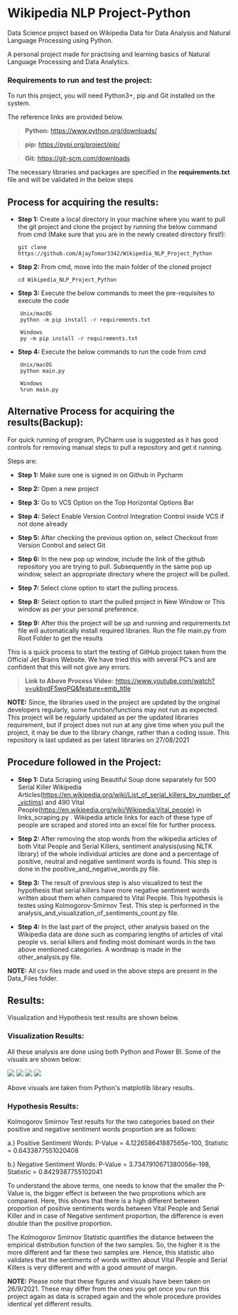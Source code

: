 # Wikipedia NLP Project-Python
Data Science project based on Wikipedia Data for Data Analysis and Natural Language Processing using Python. 

A personal project made for practising and learning basics of Natural Language Processing and Data Analytics. 

### Requirements to run and test the project:

To run this project, you will need Python3+, pip and Git installed on the system. 

The reference links are provided below.

> **Python:**
  https://www.python.org/downloads/
  
> **pip:**
  https://pypi.org/project/pip/

> **Git:**
  https://git-scm.com/downloads
	
The necessary libraries and packages are specified in the **requirements.txt** file and will be validated in the below steps


## Process for acquiring the results: 

  * **Step 1:**
  Create a local directory in your machine where you want to pull the git project and clone the project by running the below command from cmd 
  (Make sure that you are in the newly created directory first!):
  
  	```git clone https://github.com/AjayTomar3342/Wikipedia_NLP_Project_Python```

  * **Step 2:**
  From cmd, move into the main folder of the cloned project
  
 	 ```cd Wikipedia_NLP_Project_Python```

  * **Step 3:**
  Execute the below commands to meet the pre-requisites to execute the code
  
  ```  	
      Unix/macOS
      python -m pip install -r requirements.txt

      Windows
      py -m pip install -r requirements.txt
  ```

  
  * **Step 4:**
  Execute the below commands to run the code from cmd
  
  ``` 
      Unix/macOS
      python main.py

      Windows
      %run main.py
  ```
  
  
## Alternative Process for acquiring the results(Backup):

For quick running of program, PyCharm use is suggested as it has good controls for removing manual steps to pull a repository and get it running.

Steps are:

  * **Step 1:**
  Make sure one is signed in on Github in Pycharm
  
  * **Step 2:**
  Open a new project
  
  * **Step 3:**
  Go to VCS Option on the Top Horizontal Options Bar
  
  * **Step 4:**
  Select Enable Version Control Integration Control inside VCS if not done already
  
  * **Step 5:**
  After checking the previous option on, select Checkout from Version Control and select Git
  
  * **Step 6:**
  In the new pop up window, include the link of the github repository you are trying to pull.
  Subsequently in the same pop up window, select an appropriate directory where the  project will be pulled.
  
  * **Step 7:**
  Select clone option to start the pulling process.
  
  * **Step 8:**
  Select option to start the pulled project in New Window or This window as per your personal preference.
  
  * **Step 9:**
  After this the project will be up and running and requirements.txt file will automatically install required libraries. Run the file main.py from Root Folder to get the results

This is a quick process to start the testing of GitHub project taken from the Official Jet Brains Website. We have tried this with several PC’s and are confident that this will not give any errors.

> **Link to Above Process Video:**
  https://www.youtube.com/watch?v=ukbvdF5wqPQ&feature=emb_title
  
  
  **NOTE:** 
Since, the libraries used in the project are updated by the original developers regularly, some function/functions may not run as expected. This project will be regularly updated as per the updated libraries requirement, but if project does not run at any give time when you pull the project, it may be due to the library change, rather than a coding issue. This repository is last updated as per latest libraries on 27/08/2021

## Procedure followed in the Project:

   * **Step 1:**
   Data Scraping using Beautiful Soup done separately for 500 Serial Killer Wikipedia Articles(https://en.wikipedia.org/wiki/List_of_serial_killers_by_number_of_victims) and 490 Vital People(https://en.wikipedia.org/wiki/Wikipedia:Vital_people) in links_scraping.py . Wikipedia article links for each of these type of people are scraped and stored into an excel file for further process. 
   
   * **Step 2:**
   After removing the stop words from the wikipedia articles of both Vital People and Serial Killers, sentiment analysis(using NLTK library) of the whole individual articles are done and a percentage of positive, neutral and negative sentiment words is found. This step is done in the positive_and_negative_words.py file. 
   
   * **Step 3:**
   The result of previous step is also visualized to test the hypothesis that serial killers have more negative sentiment words written about them when compared to Vital People. This hypothesis is testes using Kolmogorov-Smirnov Test. This step is performed in the analysis_and_visualization_of_sentiments_count.py file. 
  
   * **Step 4:**
   In the last part of the project, other analysis based on the Wikipedia data are done such as comparing lengths of articles of vital people vs. serial killers and finding most dominant words in the two above mentioned categories. A wordmap is made in the other_analysis.py file.  

  **NOTE:** 
All csv files made and used in the above steps are present in the Data_Files folder.

## Results:

Visualization and Hypothesis test results are shown below. 

### Visualization Results: 


All these analysis are done using both Python and Power BI. Some of the visuals are shown below: 

<img src="Results/Project_1.PNG"> 
<img src="Results/Project_2.PNG"> 
<img src="Results/Project_3.PNG">
<img src="Results/Project_4.PNG">

Above visuals are taken from Python's matplotlib library results. 

### Hypothesis Results:

Kolmogorov Smirnov Test results for the two categories based on their positive and negative sentiment words proportion are as follows:  

a.) Positive Sentiment Words: P-Value = 4.122658641887565e-100, Statistic = 0.6433877551020408

b.) Negative Sentiment Words: P-Value = 3.7347910671380056e-198, Statistic = 0.8429387755102041

To understand the above terms, one needs to know that the smaller the P-Value is, the bigger effect is between the two proprotions which are compared. Here, this shows that there is a high different between proportion of positive sentiments words between Vital People and Serial Killer and in case of Negative sentiment proportion, the difference is even double than the positive proportion. 

The Kolmogorov Smirnov Statistic quantifies the distance between the empirical distribution function of the two samples. So, the higher it is the more different and far these two samples are. Hence, this statistic also validates that the sentiments of words written about Vital People and Serial Killers is very different and with a good amount of margin.  

  **NOTE:** 
Please note that these figures and visuals have been taken on 26/9/2021. These may differ from the ones you get once you run this project again as data is scraped again and the whole procedure provides identical yet different results.  





